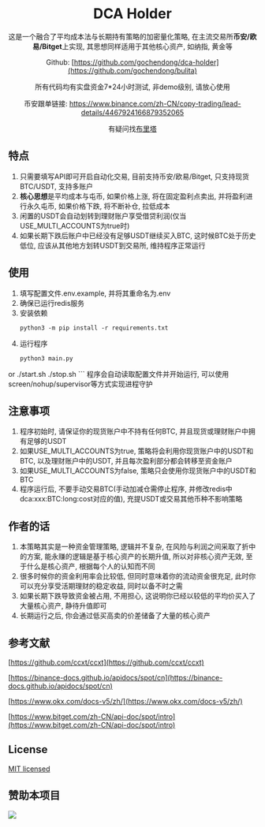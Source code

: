 <div align="center">
<h1> DCA Holder </h1>

这是一个融合了平均成本法与长期持有策略的加密量化策略, 在主流交易所**币安/欧易/Bitget**上实现, 其思想同样适用于其他核心资产, 如纳指, 黄金等

Github: [https://github.com/gochendong/dca-holder](https://github.com/gochendong/bulita)

所有代码均有实盘资金7*24小时测试, 非demo级别, 请放心使用

币安跟单链接: https://www.binance.com/zh-CN/copy-trading/lead-details/4467924166879352065

有疑问找[布里塔](https://chat.bulita.net)

</div>

## 特点

1. 只需要填写API即可开启自动化交易, 目前支持币安/欧易/Bitget, 只支持现货BTC/USDT, 支持多账户
2. **核心思想**是平均成本与屯币, 如果价格上涨, 将在固定盈利点卖出, 并将盈利进行永久屯币, 如果价格下跌, 将不断补仓, 拉低成本
3. 闲置的USDT会自动划转到理财账户享受借贷利润(仅当USE_MULTI_ACCOUNTS为true时)
4. 如果长期下跌后账户中已经没有足够USDT继续买入BTC, 这时候BTC处于历史低位, 应该从其他地方划转USDT到交易所, 维持程序正常运行

## 使用

1. 填写配置文件.env.example, 并将其重命名为.env
2. 确保已运行redis服务
3. 安装依赖 
    ```
    python3 -m pip install -r requirements.txt 
    ```
4. 运行程序
    ```
    python3 main.py
or
    ./start.sh
    ./stop.sh
    ```
   程序会自动读取配置文件并开始运行, 可以使用screen/nohup/supervisor等方式实现进程守护

## 注意事项
1. 程序初始时, 请保证你的现货账户中不持有任何BTC, 并且现货或理财账户中拥有足够的USDT
2. 如果USE_MULTI_ACCOUNTS为true, 策略将会利用你现货账户中的USDT和BTC, 以及理财账户中的USDT, 并且每次盈利部分都会转移至资金账户
3. 如果USE_MULTI_ACCOUNTS为false, 策略只会使用你现货账户中的USDT和BTC
4. 程序运行后, 不要手动交易BTC(手动加减仓需停止程序, 并修改redis中dca:xxx:BTC:long:cost对应的值), 充提USDT或交易其他币种不影响策略

## 作者的话
1. 本策略其实是一种资金管理策略, 逻辑并不复杂, 在风险与利润之间采取了折中的方案, 能永赚的逻辑是基于核心资产的长期升值, 所以对非核心资产无效, 至于什么是核心资产, 根据每个人的认知而不同
2. 很多时候你的资金利用率会比较低, 但同时意味着你的流动资金很充足, 此时你可以充分享受活期理财的稳定收益, 同时以备不时之需
3. 如果长期下跌导致资金被占用, 不用担心, 这说明你已经以较低的平均价买入了大量核心资产, 静待升值即可
4. 长期运行之后, 你会通过低买高卖的价差储备了大量的核心资产

## 参考文献

[https://github.com/ccxt/ccxt](https://github.com/ccxt/ccxt)

[https://binance-docs.github.io/apidocs/spot/cn](https://binance-docs.github.io/apidocs/spot/cn)

[https://www.okx.com/docs-v5/zh/](https://www.okx.com/docs-v5/zh/)

[https://www.bitget.com/zh-CN/api-doc/spot/intro](https://www.bitget.com/zh-CN/api-doc/spot/intro)

## License

[MIT licensed](./LICENSE)

## 赞助本项目

![](https://docs.bulita.net/media/202412/usdt_1733018911.png)